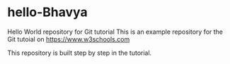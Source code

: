 # hello-Bhavya
Hello World repository for Git tutorial
This is an example repository for the Git tutoial on https://www.w3schools.com

This repository is built step by step in the tutorial.